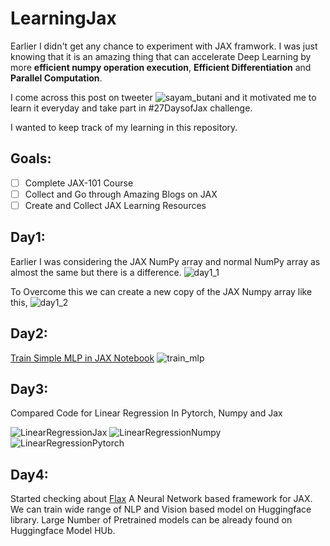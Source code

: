 # LearningJax

Earlier I didn't get any chance to experiment with JAX framwork. I was just knowing that it is an amazing thing that can accelerate Deep Learning by more **efficient numpy operation execution**, **Efficient Differentiation** and **Parallel Computation**. 

I come across this post on tweeter
![sayam_butani](/resources/images/sanyam_tweet.png)
and it motivated me to learn it everyday and take part in #27DaysofJax challenge.

I wanted to keep track of my learning in this repository.

## Goals:
- [ ] Complete JAX-101 Course
- [ ] Collect and Go through Amazing Blogs on JAX
- [ ] Create and Collect JAX Learning Resources

## Day1:

Earlier I was considering the JAX NumPy array and normal NumPy array as almost the same but there is a difference.
![day1_1](/resources/images/Day1_1.jpeg)

To Overcome this we can create a new copy of the JAX Numpy array like this,
![day1_2](/resources/images/Day1_2.png)

## Day2:

[Train Simple MLP in JAX Notebook](/Notebooks/TrainSimpleMLPwithJAX.ipynb)
![train_mlp](/resources/images/train_mlp_day2.png)

## Day3:

Compared Code for Linear Regression In Pytorch, Numpy and Jax

![LinearRegressionJax](/resources/images/LinearRegressionJax.png)
![LinearRegressionNumpy](/resources/images/LinearRegressionNumpy.png)
![LinearRegressionPytorch](/resources/images/LinearRegressionPytorch.png)

## Day4:
Started checking about [Flax](https://flax.readthedocs.io/en/latest/) A Neural Network based framework for JAX. We can train wide range of NLP and Vision based model on Huggingface library. Large Number of Pretrained models can be already found on Huggingface Model HUb.
